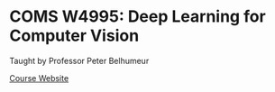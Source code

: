 # COMS W4995: Deep Learning for Computer Vision
Taught by Professor Peter Belhumeur

[Course Website](https://www.deeplearningforcomputervision.com/)
